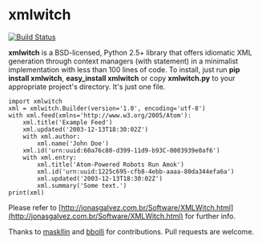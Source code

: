 xmlwitch
========

[![Build Status](https://travis-ci.org/kcsaff/xmlwitch.svg?branch=master)](https://travis-ci.org/kcsaff/xmlwitch)

**xmlwitch** is a BSD-licensed, Python 2.5+ library that offers idiomatic XML generation through context managers (with statement) in a minimalist implementation with less than 100 lines of code. To install, just run **pip install xmlwitch**, **easy_install xmlwitch** or copy **xmlwitch.py** to your appropriate project's directory. It's just one file.

    import xmlwitch
    xml = xmlwitch.Builder(version='1.0', encoding='utf-8')
    with xml.feed(xmlns='http://www.w3.org/2005/Atom'):
        xml.title('Example Feed')
        xml.updated('2003-12-13T18:30:02Z')
        with xml.author:
            xml.name('John Doe')
        xml.id('urn:uuid:60a76c80-d399-11d9-b93C-0003939e0af6')
        with xml.entry:
            xml.title('Atom-Powered Robots Run Amok')
            xml.id('urn:uuid:1225c695-cfb8-4ebb-aaaa-80da344efa6a')
            xml.updated('2003-12-13T18:30:02Z')
            xml.summary('Some text.')
    print(xml)

Please refer to [http://jonasgalvez.com.br/Software/XMLWitch.html](http://jonasgalvez.com.br/Software/XMLWitch.html) for further info.

Thanks to [maskllin](http://github.com/masklinn/) and [bbolli](http://github.com/bbolli/) for contributions. Pull requests are welcome.